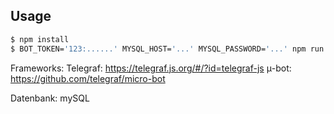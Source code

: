 

## Usage

```sh
$ npm install
$ BOT_TOKEN='123:......' MYSQL_HOST='...' MYSQL_PASSWORD='...' npm run start
```

Frameworks:
Telegraf:   https://telegraf.js.org/#/?id=telegraf-js
μ-bot:      https://github.com/telegraf/micro-bot

Datenbank:  mySQL
